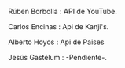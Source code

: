 Rúben Borbolla : API de YouTube.

Carlos Encinas : Api de Kanji's.

Alberto Hoyos : Api de Paises

Jesús Gastélum : -Pendiente-.
